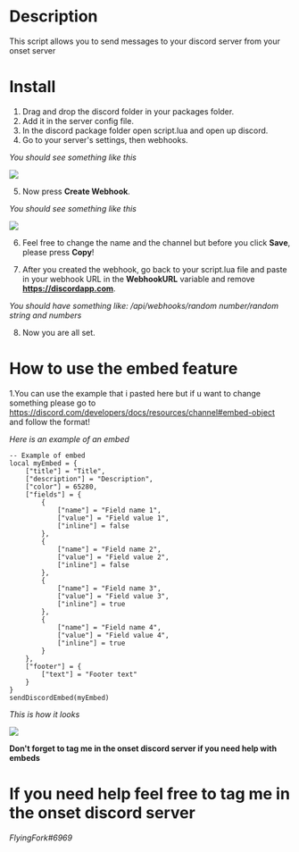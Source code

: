 # Description
This script allows you to send messages to your discord server from your onset server


# Install

1. Drag and drop the discord folder in your packages folder.
2. Add it in the server config file.
3. In the discord package folder open script.lua and open up discord.
4. Go to your server's settings, then webhooks.

*You should see something like this*

![](https://i.gyazo.com/d2ed5688fcc20e1dbd50762c90e827a3.png)

5. Now press **Create Webhook**.

*You should see something like this*

![](https://i.gyazo.com/57cd569ac203c274384b586afd8a4727.png)

6. Feel free to change the name and the channel but before you click **Save**, please press **Copy**!

7. After you created the webhook, go back to your script.lua file and paste in your webhook URL in the **WebhookURL** variable and remove **https://discordapp.com**.

*You should have something like: /api/webhooks/random number/random string and numbers*

8. Now you are all set.

# How to use the embed feature

1.You can use the example that i pasted here but if u want to change something please go to https://discord.com/developers/docs/resources/channel#embed-object and follow the format!

*Here is an example of an embed*
```
-- Example of embed
local myEmbed = {
	["title"] = "Title",
	["description"] = "Description",
	["color"] = 65280,
	["fields"] = {
		{
			["name"] = "Field name 1",
			["value"] = "Field value 1",
			["inline"] = false
		},
		{
			["name"] = "Field name 2",
			["value"] = "Field value 2",
			["inline"] = false
		},
		{
			["name"] = "Field name 3",
			["value"] = "Field value 3",
			["inline"] = true
		},
		{
			["name"] = "Field name 4",
			["value"] = "Field value 4",
			["inline"] = true
		}
	},
	["footer"] = {
		["text"] = "Footer text"
	}
}
sendDiscordEmbed(myEmbed)
```
*This is how it looks*

![](https://i.gyazo.com/a1269129b47c456ccc92621262fda761.png)

**Don't forget to tag me in the onset discord server if you need help with embeds**

# If you need help feel free to tag me in the onset discord server 
*FlyingFork#6969*
